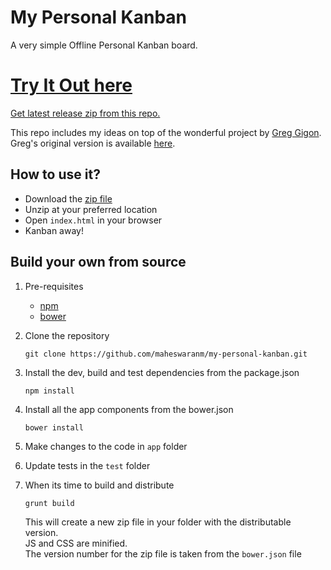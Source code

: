 My Personal Kanban
==========================

A very simple Offline Personal Kanban board.

# [Try It Out here](http://my-personal-kanban.surge.sh/)

[Get latest release zip from this repo.](https://api.github.com/repos/maheswaranm/my-personal-kanban/zipball)

This repo includes my ideas on top of the wonderful project by [Greg Gigon](https://github.com/greggigon).
Greg's original version is available [here](https://github.com/greggigon/my-personal-kanban).

## How to use it?

* Download the [zip file](https://api.github.com/repos/maheswaranm/my-personal-kanban/zipball)
* Unzip at your preferred location
* Open `index.html` in your browser
* Kanban away!

## Build your own from source

1. Pre-requisites
    - [npm](https://www.npmjs.com/get-npm)
    - [bower](https://bower.io/#install-bower)
2. Clone the repository
    ``` 
    git clone https://github.com/maheswaranm/my-personal-kanban.git
    ```
3. Install the dev, build and test dependencies from the package.json 
    ```
    npm install
    ```
    
4. Install all the app components from the bower.json
    ```
    bower install
    ```
5. Make changes to the code in `app` folder
6. Update tests in the `test` folder
7. When its time to build and distribute
    ```
    grunt build
    ```
    This will create a new zip file in your folder with the distributable version.  
    JS and CSS are minified.  
    The version number for the zip file is taken from the `bower.json` file